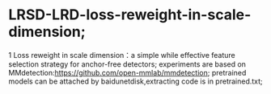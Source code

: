 # LRSD-LRD-loss-reweight-in-scale-dimension;  
1 Loss reweight in scale dimension：a simple while effective feature selection strategy for anchor-free detectors; 
experiments are based on MMdetection:https://github.com/open-mmlab/mmdetection; 
pretrained models can be attached by baidunetdisk,extracting code is in pretrained.txt; 
